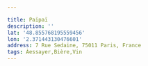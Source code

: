 ```yaml
---

title: Païpaï
description: ''
lat: '48.855768195559456'
lon: '2.371443130476601'
address: 7 Rue Sedaine, 75011 Paris, France
tags: Àessayer,Bière,Vin
---
```

